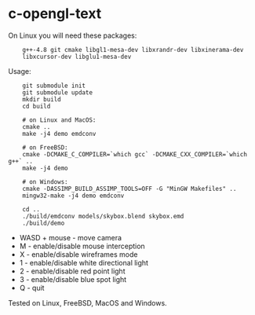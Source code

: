 # c-opengl-text

On Linux you will need these packages:

```
    g++-4.8 git cmake libgl1-mesa-dev libxrandr-dev libxinerama-dev
    libxcursor-dev libglu1-mesa-dev
```

Usage:

```
    git submodule init
    git submodule update
    mkdir build
    cd build

    # on Linux and MacOS:
    cmake ..
    make -j4 demo emdconv

    # on FreeBSD:
    cmake -DCMAKE_C_COMPILER=`which gcc` -DCMAKE_CXX_COMPILER=`which g++` ..
    make -j4 demo

    # on Windows:
    cmake -DASSIMP_BUILD_ASSIMP_TOOLS=OFF -G "MinGW Makefiles" ..
    mingw32-make -j4 demo emdconv

    cd ..
    ./build/emdconv models/skybox.blend skybox.emd
    ./build/demo
```

* WASD + mouse - move camera
* M - enable/disable mouse interception
* X - enable/disable wireframes mode
* 1 - enable/disable white directional light
* 2 - enable/disable red point light
* 3 - enable/disable blue spot light
* Q - quit

Tested on Linux, FreeBSD, MacOS and Windows.
